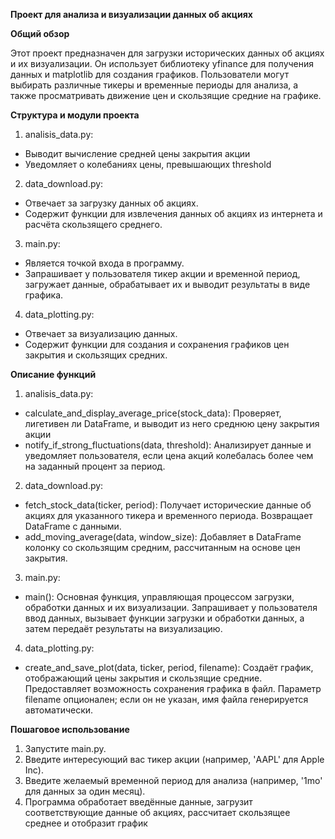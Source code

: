**Проект для анализа и визуализации данных об акциях**


**Общий обзор**

Этот проект предназначен для загрузки исторических данных об акциях и их визуализации. Он использует библиотеку 
yfinance для получения данных и matplotlib для создания графиков. Пользователи могут выбирать различные тикеры и 
временные периоды для анализа, а также просматривать движение цен и скользящие средние на графике.


**Структура и модули проекта**

1. analisis_data.py:
- Выводит вычисление средней цены закрытия акции
- Уведомляет о колебаниях цены, превышающих threshold

2. data_download.py:
- Отвечает за загрузку данных об акциях.
- Содержит функции для извлечения данных об акциях из интернета и расчёта скользящего среднего.

3. main.py:
- Является точкой входа в программу.
- Запрашивает у пользователя тикер акции и временной период, загружает данные, обрабатывает их и выводит результаты в виде графика.

4. data_plotting.py:
- Отвечает за визуализацию данных.
- Содержит функции для создания и сохранения графиков цен закрытия и скользящих средних.


**Описание функций**

1. analisis_data.py:
- calculate_and_display_average_price(stock_data): Проверяет, лигетивен ли DataFrame, и выводит из него среднюю цену
закрытия акции
- notify_if_strong_fluctuations(data, threshold): Анализирует данные и уведомляет пользователя, если цена акций 
колебалась более чем на заданный процент за период.

2. data_download.py:
- fetch_stock_data(ticker, period): Получает исторические данные об акциях для указанного тикера и временного периода. 
Возвращает DataFrame с данными.
- add_moving_average(data, window_size): Добавляет в DataFrame колонку со скользящим средним, рассчитанным на основе 
цен закрытия.

3. main.py:
- main(): Основная функция, управляющая процессом загрузки, обработки данных и их визуализации. Запрашивает у 
пользователя ввод данных, вызывает функции загрузки и обработки данных, а затем передаёт результаты на визуализацию.

4. data_plotting.py:
- create_and_save_plot(data, ticker, period, filename): Создаёт график, отображающий цены закрытия и скользящие средние. 
Предоставляет возможность сохранения графика в файл. Параметр filename опционален; если он не указан, имя файла 
генерируется автоматически.


**Пошаговое использование**
1. Запустите main.py.
2. Введите интересующий вас тикер акции (например, 'AAPL' для Apple Inc).
3. Введите желаемый временной период для анализа (например, '1mo' для данных за один месяц).
4. Программа обработает введённые данные, загрузит соответствующие данные об акциях, рассчитает скользящее среднее и отобразит график